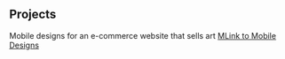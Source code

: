 ## Projects

Mobile designs for an e-commerce website that sells art
[MLink to Mobile Designs](https://app.moqups.com/yz1L8LOJET/view/page/a0f98e43b)
